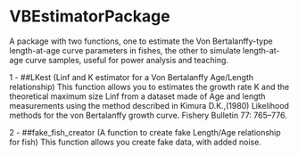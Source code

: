 # VBEstimatorPackage
A package with two functions, one to estimate the Von Bertalanffy-type length-at-age curve parameters in fishes, the other to simulate length-at-age curve samples, useful for power analysis and teaching.

1 - ##LKest (Linf and K estimator for a Von Bertalanffy Age/Length relationship)
This function allows you to estimates the growth rate K and the theoretical maximum size Linf from a dataset made of Age and length measurements using the method described in Kimura D.K.,(1980) Likelihood methods for the von Bertalanffy growth curve. Fishery Bulletin 77: 765–776.

2 - ##fake_fish_creator (A function to create fake Length/Age relationship for fish)
This function allows you create fake data, with added noise.
